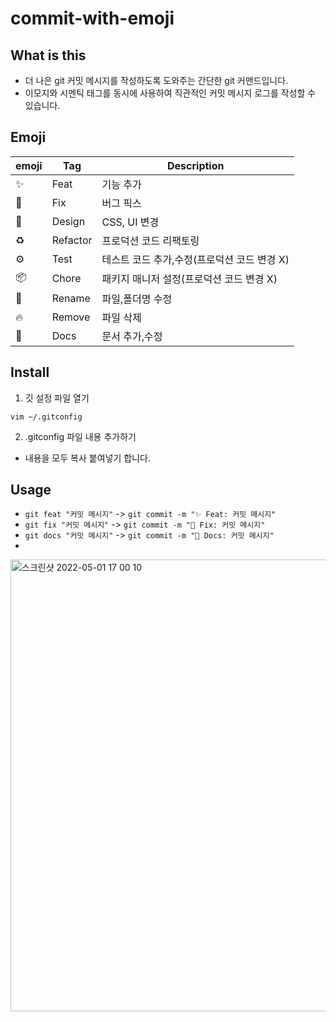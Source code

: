 # commit-with-emoji

## What is this

- 더 나은 git 커밋 메시지를 작성하도록 도와주는 간단한 git 커맨드입니다.
- 이모지와 시멘틱 태그를 동시에 사용하여 직관적인 커밋 메시지 로그를 작성할 수 있습니다.

## Emoji

| emoji | Tag      | Description                                 |
| ----- | -------- | ------------------------------------------- |
| ✨    | Feat     | 기능 추가                                   |
| 🐛    | Fix      | 버그 픽스                                   |
| 💄    | Design   | CSS, UI 변경                                |
| ♻️    | Refactor | 프로덕션 코드 리팩토링                      |
| ⚙     | Test     | 테스트 코드 추가,수정(프로덕션 코드 변경 X) |
| 📦    | Chore    | 패키지 매니저 설정(프로덕션 코드 변경 X)    |
| 🚚    | Rename   | 파일,폴더명 수정                            |
| 🔥    | Remove   | 파일 삭제                                   |
| 📝    | Docs     | 문서 추가,수정                              |

## Install

1. 깃 설정 파일 열기

```
vim ~/.gitconfig
```

2. .gitconfig 파일 내용 추가하기
- 내용을 모두 복사 붙여넣기 합니다.


## Usage

- `git feat "커밋 메시지"` -> `git commit -m "✨ Feat: 커밋 메시지"`
- `git fix "커밋 메시지"` -> `git commit -m "🐛 Fix: 커밋 메시지"`
- `git docs "커밋 메시지"` -> `git commit -m "📝 Docs: 커밋 메시지"`
- 
<img width="723" alt="스크린샷 2022-05-01 17 00 10" src="https://user-images.githubusercontent.com/84373490/166137529-cab51e33-96f5-4b5e-8cde-2d7a7777cb3f.png">


